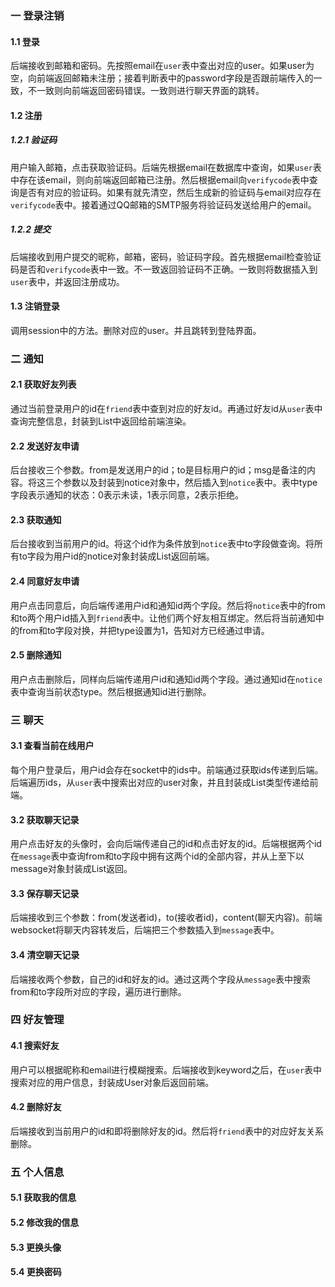 ### 一 登录注销

#### 1.1 登录

后端接收到邮箱和密码。先按照email在`user`表中查出对应的user。如果user为空，向前端返回邮箱未注册；接着判断表中的password字段是否跟前端传入的一致，不一致则向前端返回密码错误。一致则进行聊天界面的跳转。

#### 1.2 注册

##### 1.2.1 验证码

用户输入邮箱，点击获取验证码。后端先根据email在数据库中查询，如果`user`表中存在该email，则向前端返回邮箱已注册。然后根据email向`verifycode`表中查询是否有对应的验证码。如果有就先清空，然后生成新的验证码与email对应存在`verifycode`表中。接着通过QQ邮箱的SMTP服务将验证码发送给用户的email。

##### 1.2.2 提交

后端接收到用户提交的昵称，邮箱，密码，验证码字段。首先根据email检查验证码是否和`verifycode`表中一致。不一致返回验证码不正确。一致则将数据插入到`user`表中，并返回注册成功。

#### 1.3 注销登录

调用session中的方法。删除对应的user。并且跳转到登陆界面。

### 二 通知

#### 2.1 获取好友列表

通过当前登录用户的id在`friend`表中查到对应的好友id。再通过好友id从`user`表中查询完整信息，封装到List中返回给前端渲染。

#### 2.2 发送好友申请

后台接收三个参数。from是发送用户的id；to是目标用户的id；msg是备注的内容。将这三个参数以及封装到notice对象中，然后插入到`notice`表中。表中type字段表示通知的状态：0表示未读，1表示同意，2表示拒绝。

#### 2.3 获取通知

后台接收到当前用户的id。将这个id作为条件放到`notice`表中to字段做查询。将所有to字段为用户id的notice对象封装成List返回前端。

#### 2.4 同意好友申请

用户点击同意后，向后端传递用户id和通知id两个字段。然后将`notice`表中的from和to两个用户id插入到`friend`表中。让他们两个好友相互绑定。然后将当前通知中的from和to字段对换，并把type设置为1，告知对方已经通过申请。

#### 2.5 删除通知

用户点击删除后，同样向后端传递用户id和通知id两个字段。通过通知id在`notice`表中查询当前状态type。然后根据通知id进行删除。

### 三 聊天

#### 3.1 查看当前在线用户

每个用户登录后，用户id会存在socket中的ids中。前端通过获取ids传递到后端。后端遍历ids，从`user`表中搜索出对应的user对象，并且封装成List类型传递给前端。

#### 3.2 获取聊天记录

用户点击好友的头像时，会向后端传递自己的id和点击好友的id。后端根据两个id在`message`表中查询from和to字段中拥有这两个id的全部内容，并从上至下以message对象封装成List返回。

#### 3.3 保存聊天记录

后端接收到三个参数：from(发送者id)，to(接收者id)，content(聊天内容)。前端websocket将聊天内容转发后，后端把三个参数插入到`message`表中。

#### 3.4 清空聊天记录

后端接收两个参数，自己的id和好友的id。通过这两个字段从`message`表中搜索from和to字段所对应的字段，遍历进行删除。

### 四 好友管理

#### 4.1 搜索好友

用户可以根据昵称和email进行模糊搜索。后端接收到keyword之后，在`user`表中搜索对应的用户信息，封装成User对象后返回前端。

#### 4.2 删除好友

后端接收到当前用户的id和即将删除好友的id。然后将`friend`表中的对应好友关系删除。

### 五 个人信息

#### 5.1 获取我的信息

#### 5.2 修改我的信息

#### 5.3 更换头像

#### 5.4 更换密码